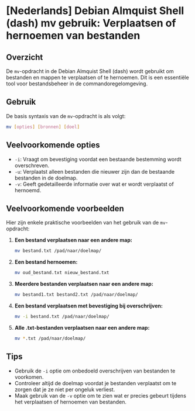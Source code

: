 # [Nederlands] Debian Almquist Shell (dash) mv gebruik: Verplaatsen of hernoemen van bestanden

## Overzicht
De `mv`-opdracht in de Debian Almquist Shell (dash) wordt gebruikt om bestanden en mappen te verplaatsen of te hernoemen. Dit is een essentiële tool voor bestandsbeheer in de commandoregelomgeving.

## Gebruik
De basis syntaxis van de `mv`-opdracht is als volgt:

```bash
mv [opties] [bronnen] [doel]
```

## Veelvoorkomende opties
- `-i`: Vraagt om bevestiging voordat een bestaande bestemming wordt overschreven.
- `-u`: Verplaatst alleen bestanden die nieuwer zijn dan de bestaande bestanden in de doelmap.
- `-v`: Geeft gedetailleerde informatie over wat er wordt verplaatst of hernoemd.

## Veelvoorkomende voorbeelden
Hier zijn enkele praktische voorbeelden van het gebruik van de `mv`-opdracht:

1. **Een bestand verplaatsen naar een andere map:**
   ```bash
   mv bestand.txt /pad/naar/doelmap/
   ```

2. **Een bestand hernoemen:**
   ```bash
   mv oud_bestand.txt nieuw_bestand.txt
   ```

3. **Meerdere bestanden verplaatsen naar een andere map:**
   ```bash
   mv bestand1.txt bestand2.txt /pad/naar/doelmap/
   ```

4. **Een bestand verplaatsen met bevestiging bij overschrijven:**
   ```bash
   mv -i bestand.txt /pad/naar/doelmap/
   ```

5. **Alle .txt-bestanden verplaatsen naar een andere map:**
   ```bash
   mv *.txt /pad/naar/doelmap/
   ```

## Tips
- Gebruik de `-i` optie om onbedoeld overschrijven van bestanden te voorkomen.
- Controleer altijd de doelmap voordat je bestanden verplaatst om te zorgen dat je ze niet per ongeluk verliest.
- Maak gebruik van de `-v` optie om te zien wat er precies gebeurt tijdens het verplaatsen of hernoemen van bestanden.